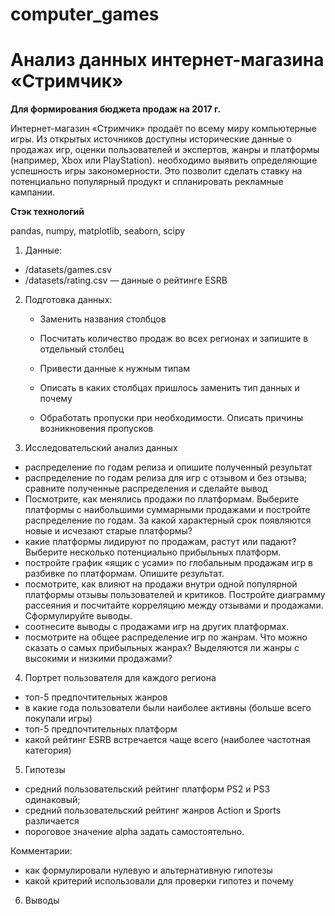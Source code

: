 # computer_games

# Анализ данных интернет-магазина «Стримчик» 

**Для формирования бюджета продаж на 2017 г.**

Интернет-магазин «Стримчик» продаёт по всему миру компьютерные игры. 
Из открытых источников доступны исторические данные о продажах игр, оценки пользователей и экспертов, жанры и платформы (например, Xbox или PlayStation). 
необходимо выявить определяющие успешность игры закономерности.
Это позволит сделать ставку на потенциально популярный продукт и спланировать рекламные кампании.

**Стэк технологий**

pandas, numpy, matplotlib, seaborn, scipy

1. Данные: 

- /datasets/games.csv
- /datasets/rating.csv — данные о рейтинге ESRB

2. Подготовка данных:
    
    - Заменить названия столбцов

    - Посчитать количество продаж во всех регионах и запишите в отдельный столбец

    - Привести данные к нужным типам
    - Описать в каких столбцах пришлось заменить тип данных и почему
    
    - Обработать пропуски при необходимости. Описать причины возникновения пропусков

    
3. Исследовательский анализ данных

- распределение по годам релиза и опишите полученный результат
- распределение по годам релиза для игр с отзывом и без отзыва; cравните полученные распределения и сделайте вывод
- Посмотрите, как менялись продажи по платформам. Выберите платформы с наибольшими суммарными продажами и постройте распределение по годам. За какой характерный срок появляются новые и исчезают старые платформы?
- какие платформы лидируют по продажам, растут или падают? Выберите несколько потенциально прибыльных платформ.
- постройте график «ящик с усами» по глобальным продажам игр в разбивке по платформам. Опишите результат.
- посмотрите, как влияют на продажи внутри одной популярной платформы отзывы пользователей и критиков. Постройте диаграмму рассеяния и посчитайте корреляцию между отзывами и продажами. Сформулируйте выводы.
- соотнесите выводы с продажами игр на других платформах.
- посмотрите на общее распределение игр по жанрам. Что можно сказать о самых прибыльных жанрах? Выделяются ли жанры с высокими и низкими продажами?


4. Портрет пользователя для каждого региона

- топ-5 предпочтительных жанров
- в какие года пользователи были наиболее активны (больше всего покупали игры)
- топ-5 предпочтительных платформ
- какой рейтинг ESRB встречается чаще всего (наиболее частотная категория)


5. Гипотезы

- средний пользовательский рейтинг платформ PS2 и PS3 одинаковый;
- средний пользовательский рейтинг жанров Action и Sports различается
- пороговое значение alpha задать самостоятельно.

Комментарии:

- как формулировали нулевую и альтернативную гипотезы
- какой критерий использовали для проверки гипотез и почему

6. Выводы
